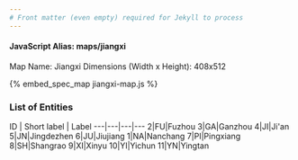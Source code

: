 ```yaml
---
# Front matter (even empty) required for Jekyll to process
---
```


#### JavaScript Alias: maps/jiangxi

Map Name: Jiangxi
Dimensions (Width x Height): 408x512



{% embed_spec_map jiangxi-map.js %}

### List of Entities

ID | Short label | Label
---|---|---|---
2|FU|Fuzhou
3|GA|Ganzhou
4|JI|Ji'an
5|JN|Jingdezhen
6|JU|Jiujiang
1|NA|Nanchang
7|PI|Pingxiang
8|SH|Shangrao
9|XI|Xinyu
10|YI|Yichun
11|YN|Yingtan
